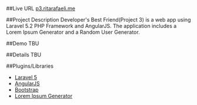 ##Live URL
[p3.ritarafaeli.me](http://p3.ritarafaeli.me)

##Project Description
Developer's Best Friend(Project 3) is a web app using Laravel 5.2 PHP Framework and AngularJS. The application includes a Lorem Ipsum Generator and a Random User Generator.

##Demo
TBU

##Details
TBU

##Plugins/Libraries
* [Laravel 5](https://laravel.com/)
* [AngularJS](https://angularjs.org/)
* [Bootstrap](http://getbootstrap.com/)
* [Lorem Ipsum Generator](https://github.com/magyarjeti/laravel-lipsum)
